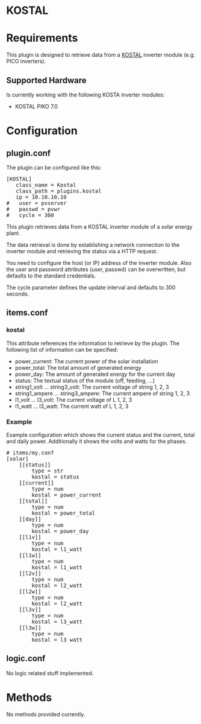 # KOSTAL

# Requirements

This plugin is designed to retrieve data from a [KOSTAL](http://www.kostal-solar-electric.com/) inverter module (e.g. PICO inverters).

## Supported Hardware

Is currently working with the following KOSTA inverter modules:

  * KOSTAL PIKO 7.0

# Configuration

## plugin.conf

The plugin can be configured like this:

<pre>
[KOSTAL]
   class_name = Kostal
   class_path = plugins.kostal
   ip = 10.10.10.10
#   user = pvserver
#   passwd = pvwr
#   cycle = 300
</pre>

This plugin retrieves data from a KOSTAL inverter module of a solar energy
plant.

The data retrieval is done by establishing a network connection to the 
inverter module and retrieving the status via a HTTP request.

You need to configure the host (or IP) address of the inverter module. Also
the user and password attributes (user, passwd) can be overwritten, but
defaults to the standard credentials.

The cycle parameter defines the update interval and defaults to 300 seconds.

## items.conf

### kostal

This attribute references the information to retrieve by the plugin. The
following list of information can be specified:

  * power_current: The current power of the solar installation
  * power_total: The total amount of generated energy
  * power_day: The amount of generated energy for the current day
  * status: The textual status of the module (off, feeding, ...)
  * string1_volt ... string3_volt: The current voltage of string 1, 2, 3
  * string1_ampere ... string3_ampere: The current ampere of string 1, 2, 3
  * l1_volt ... l3_volt: The current voltage of L 1, 2, 3
  * l1_watt ... l3_watt: The current watt of L 1, 2, 3

### Example

Example configuration which shows the current status and the current, total and
daily power. Additionally it shows the volts and watts for the phases.

<pre>
# items/my.conf
[solar]
    [[status]]
        type = str
        kostal = status
    [[current]]
        type = num
        kostal = power_current
    [[total]]
        type = num
        kostal = power_total
    [[day]]
        type = num
        kostal = power_day
    [[l1v]]
        type = num
        kostal = l1_watt
    [[l1w]]
        type = num
        kostal = l1_watt
    [[l2v]]
        type = num
        kostal = l2_watt
    [[l2w]]
        type = num
        kostal = l2_watt
    [[l3v]]
        type = num
        kostal = l3_watt
    [[l3w]]
        type = num
        kostal = l3_watt
</pre>

## logic.conf

No logic related stuff implemented.

# Methods

No methods provided currently.

